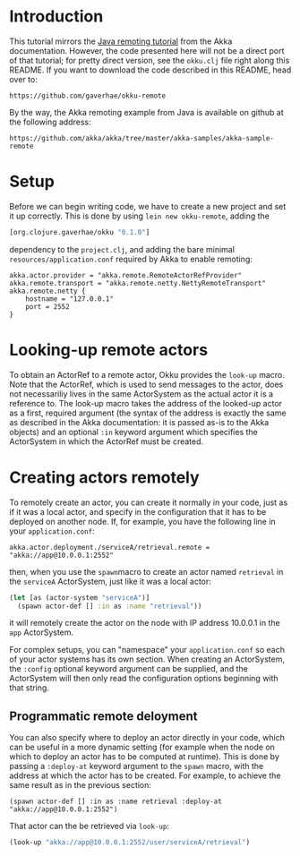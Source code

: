 # Introduction

This tutorial mirrors the [Java remoting
tutorial](http://doc.akka.io/docs/akka/2.0.2/java/remoting.html) from the Akka
documentation. However, the code presented here will not be a direct port of
that tutorial; for pretty direct version, see the ``okku.clj`` file right along
this README. If you want to download the code described in this README, head
over to:
```
https://github.com/gaverhae/okku-remote
```
By the way, the Akka remoting example from Java is available on github at the
following address:
```
https://github.com/akka/akka/tree/master/akka-samples/akka-sample-remote
```


# Setup

Before we can begin writing code, we have to create a new project and set it up
correctly. This is done by using ``lein new okku-remote``, adding the
```clojure
[org.clojure.gaverhae/okku "0.1.0"]
```
dependency to the ``project.clj``, and adding the bare minimal
``resources/application.conf``
required by Akka to enable remoting:
```
akka.actor.provider = "akka.remote.RemoteActorRefProvider"
akka.remote.transport = "akka.remote.netty.NettyRemoteTransport"
akka.remote.netty {
    hostname = "127.0.0.1"
    port = 2552
}
```

# Looking-up remote actors

To obtain an ActorRef to a remote actor, Okku provides the ``look-up`` macro.
Note that the ActorRef, which is used to send messages to the actor, does not
necessariliy lives in the same ActorSystem as the actual actor it is a
reference to. The look-up macro takes the address of the looked-up actor as a
first, required argument (the syntax of the address is exactly the same as
described in the Akka documentation: it is passed as-is to the Akka objects)
and an optional ``:in`` keyword argument which specifies the ActorSystem in
which the ActorRef must be created.

# Creating actors remotely

To remotely create an actor, you can create it normally in your code, just as
if it was a local actor, and specify in the configuration that it has to be
deployed on another node. If, for example, you have the following line in your
``application.conf``:
```
akka.actor.deployment./serviceA/retrieval.remote = "akka://app@10.0.0.1:2552"
```
then, when you use the ``spawn``macro to create an actor named ``retrieval`` in
the ``serviceA`` ActorSystem, just like it was a local actor:
```clojure
(let [as (actor-system "serviceA")]
  (spawn actor-def [] :in as :name "retrieval"))
```
it will remotely create the actor on the node with IP address 10.0.0.1 in the
``app`` ActorSystem.

For complex setups, you can "namespace" your ``application.conf`` so each of
your actor systems has its own section. When creating an ActorSystem, the
``:config`` optional keyword argument can be supplied, and the ActorSystem will
then only read the configuration options beginning with that string.

## Programmatic remote deloyment

You can also specify where to deploy an actor directly in your code, which can
be useful in a more dynamic setting (for example when the node on which to
deploy an actor has to be computed at runtime). This is done by passing a
``:deploy-at`` keyword argument to the ``spawn`` macro, with the address
at which the actor has to be created. For example, to achieve the same result
as in the previous section:
```
(spawn actor-def [] :in as :name retrieval :deploy-at "akka://app@10.0.0.1:2552")
```

That actor can the be retrieved via ``look-up``:
```clojure
(look-up "akka://app@10.0.0.1:2552/user/serviceA/retrieval")
```


